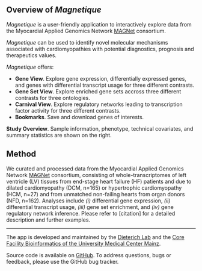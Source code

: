 ## Overview of *Magnetique* 

*Magnetique* is a user-friendly application to interactively explore data from the Myocardial Applied Genomics Network [MAGNet](https://www.med.upenn.edu/magnet/index.shtml) consortium.

*Magnetique* can be used to identify novel molecular mechanisms associated with cardiomyopathies with potential diagnostics, prognosis and therapeutics values.

*Magnetique* offers:
 - **Gene View**. Explore gene expression, differentially expressed genes, and genes with differential transcript usage for three different contrasts.
 - **Gene Set View**. Explore enriched gene sets accross three different contrasts for three ontologies.
 - **Carnival View**. Explore regulatory networks leading to transcription factor activity for three different contrasts.
 - **Bookmarks**. Save and download genes of interests.

**Study Overview**. Sample information, phenotype, technical covariates, and summary statistics are shown on the right.

## Method

We curated and processed data from the Myocardial Applied Genomics Network [MAGNet](https://www.med.upenn.edu/magnet/index.shtml) consortium, consisting of 
whole-transcriptomes of left ventricle (LV) tissues from end-stage heart failure (HF) patients and due to dilated cardiomyopathy (DCM, n=165) or hypertrophic cardiomyopathy (HCM, n=27) and from unmatched non-failing hearts from organ donors (NFD, n=162). Analyses include *(i)* differential gene expression, *(ii)* differential transcript usage, *(iii)* gene set enrichment, and *(iv)* gene regulatory network inference. Please refer to [citation] for a detailed description and further examples.

---

The app is developed and maintained by the [Dieterich Lab](https://www.klinikum.uni-heidelberg.de/zentrum-fuer-innere-medizin-medizin-klinik/innere-medizin-iii-kardiologie-angiologie-und-pneumologie/forschung/forschung/klaus-tschira-institut-for-computational-cardiology) and the [Core Facility Bioinformatics of the University Medical Center Mainz](http://www.bium-mz.de/index-en.html).

Source code is available on [GitHub](https://github.com/AnnekathrinSilvia/magnetique). To address questions, bugs or feedback, please use the GitHub bug tracker.
